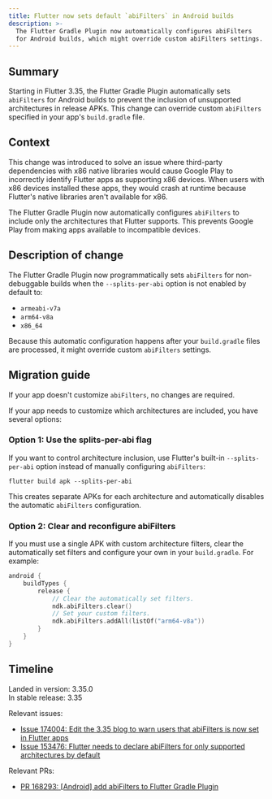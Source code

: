 ```yaml
---
title: Flutter now sets default `abiFilters` in Android builds
description: >-
  The Flutter Gradle Plugin now automatically configures abiFilters
  for Android builds, which might override custom abiFilters settings.
---
```


## Summary

Starting in Flutter 3.35, the Flutter Gradle Plugin automatically sets
`abiFilters` for Android builds to prevent the inclusion of unsupported
architectures in release APKs. This change can override custom
`abiFilters` specified in your app's `build.gradle` file.

## Context

This change was introduced to solve an issue where third-party
dependencies with x86 native libraries would cause Google Play to
incorrectly identify Flutter apps as supporting x86 devices. When users
with x86 devices installed these apps, they would crash at runtime
because Flutter's native libraries aren't available for x86.

The Flutter Gradle Plugin now automatically configures `abiFilters` to
include only the architectures that Flutter supports. This prevents
Google Play from making apps available to incompatible devices.

## Description of change

The Flutter Gradle Plugin now programmatically sets `abiFilters` for
non-debuggable builds when the `--splits-per-abi` option is not enabled
by default to:
- `armeabi-v7a`
- `arm64-v8a`
- `x86_64`

Because this automatic configuration happens after your `build.gradle` files
are processed, it might override custom `abiFilters` settings.

## Migration guide
If your app doesn't customize `abiFilters`, no changes are required.

If your app needs to customize which architectures are included, you have
several options:

### Option 1: Use the splits-per-abi flag

If you want to control architecture inclusion, use Flutter's built-in
`--splits-per-abi` option instead of manually configuring `abiFilters`:

```console
flutter build apk --splits-per-abi
```

This creates separate APKs for each architecture and automatically disables
the automatic `abiFilters` configuration.

### Option 2: Clear and reconfigure abiFilters

If you must use a single APK with custom architecture filters, clear the
automatically set filters and configure your own in your `build.gradle`.
For example:

```kotlin
android {
    buildTypes {
        release {
            // Clear the automatically set filters.
            ndk.abiFilters.clear()
            // Set your custom filters.
            ndk.abiFilters.addAll(listOf("arm64-v8a"))
        }
    }
}
```

## Timeline

Landed in version: 3.35.0<br>
In stable release: 3.35

Relevant issues:
* [Issue 174004: Edit the 3.35 blog to warn users that abiFilters is now set in Flutter apps]({{site.repo.flutter}}/issues/174004)
* [Issue 153476: Flutter needs to declare abiFilters for only supported architectures by default]({{site.repo.flutter}}/issues/153476)

Relevant PRs:
* [PR 168293: [Android] add abiFilters to Flutter Gradle Plugin]({{site.repo.flutter}}/pull/168293)

